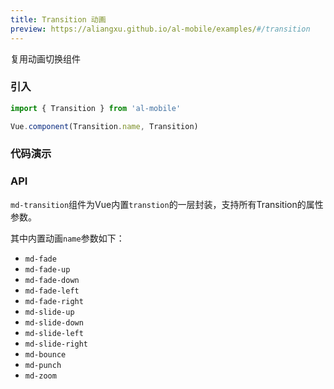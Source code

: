 ```yaml
---
title: Transition 动画
preview: https://aliangxu.github.io/al-mobile/examples/#/transition
---
```


复用动画切换组件

### 引入

```javascript
import { Transition } from 'al-mobile'

Vue.component(Transition.name, Transition)
```

### 代码演示
<!-- DEMO -->

### API
`md-transition`组件为Vue内置`transtion`的一层封装，支持所有Transition的属性参数。

其中内置动画`name`参数如下：

- `md-fade`
- `md-fade-up`
- `md-fade-down`
- `md-fade-left`
- `md-fade-right`
- `md-slide-up`
- `md-slide-down`
- `md-slide-left`
- `md-slide-right`
- `md-bounce`
- `md-punch`
- `md-zoom`

